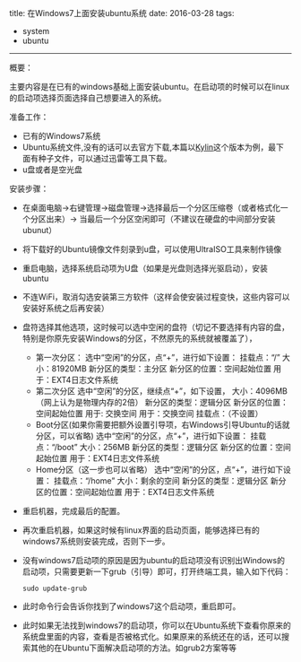 title: 在Windows7上面安装ubuntu系统
date: 2016-03-28
tags: 
  - system
  - ubuntu

---

概要：

主要内容是在已有的windows基础上面安装ubuntu。在启动项的时候可以在linux的启动项选择页面选择自己想要进入的系统。
<!--more-->  

准备工作：

- 已有的Windows7系统
- Ubuntu系统文件,没有的话可以去官方下载,本篇以[Kylin](http://www.ubuntu.org.cn/download/ubuntu-kylin-zh-CN)这个版本为例，最下面有种子文件，可以通过迅雷等工具下载。
- u盘或者是空光盘

安装步骤：

- 在桌面电脑->右键管理->磁盘管理->选择最后一个分区压缩卷（或者格式化一个分区出来）-> 当最后一个分区空闲即可（不建议在硬盘的中间部分安装ubunut）
- 将下载好的Ubuntu镜像文件刻录到u盘，可以使用UltraISO工具来制作镜像
- 重启电脑，选择系统启动项为U盘（如果是光盘则选择光驱启动），安装ubuntu
- 不连WiFi，取消勾选安装第三方软件（这样会使安装过程变快，这些内容可以安装好系统之后再安装）
- 盘符选择其他选项，这时候可以选中空闲的盘符（切记不要选择有内容的盘，特别是你原先安装Windows的分区，不然原先的系统就被覆盖了），
	-  第一次分区：
		选中“空闲”的分区，点“+”，进行如下设置：
		挂载点：“/”
		大小：81920MB
		新分区的类型：主分区
		新分区的位置：空间起始位置
		用于：EXT4日志文件系统
	- 第二次分区
	    选中“空闲”的分区，继续点“+”，如下设置，
		大小：4096MB（网上认为是物理内存的2倍）
		新分区的类型：逻辑分区
		新分区的位置：空间起始位置
		用于: 交换空间
		用于：交换空间
		挂载点：（不设置）
	- Boot分区(如果你需要把额外设置引导项，右Windows引导Ubuntu的话就分区，可以省略)
		选中“空闲”的分区，点“+”，进行如下设置：
		挂载点：“/boot”
		大小：256MB
		新分区的类型：逻辑分区
		新分区的位置：空间起始位置
		用于：EXT4日志文件系统
	- Home分区（这一步也可以省略）
		选中“空闲”的分区，点“+”，进行如下设置：
		挂载点：“/home”
		大小：剩余的空间
		新分区的类型：逻辑分区
		新分区的位置：空间起始位置
		用于：EXT4日志文件系统
- 重启机器，完成最后的配置。
-  再次重启机器，如果这时候有linux界面的启动页面，能够选择已有的windows7系统则安装完成，否则下一步。
- 没有windows7启动项的原因是因为ubuntu的启动项没有识别出Windows的启动项，只需要更新一下grub（引导）即可，打开终端工具，输入如下代码：
	
	```
	sudo update-grub
   ```
- 此时命令行会告诉你找到了windows7这个启动项，重启即可。
- 此时如果无法找到windows7的启动项，你可以在Ubuntu系统下查看你原来的系统盘里面的内容，查看是否被格式化。如果原来的系统还在的话，还可以搜索其他的在Ubuntu下面解决启动项的方法。如grub2方案等等